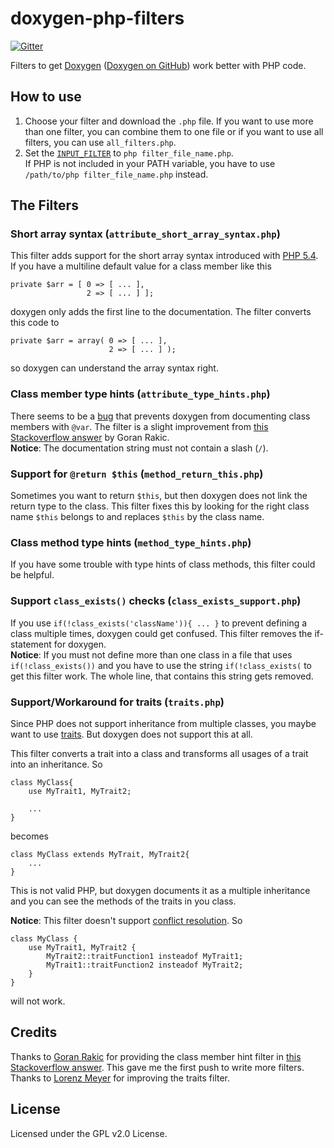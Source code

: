 # doxygen-php-filters
[![Gitter](https://badges.gitter.im/Join%20Chat.svg)](https://gitter.im/AbcAeffchen/doxygen-php-filters?utm_source=badge&utm_medium=badge&utm_campaign=pr-badge)

Filters to get [Doxygen](http://www.stack.nl/~dimitri/doxygen/) ([Doxygen on GitHub](https://github.com/doxygen/doxygen)) work better with PHP code.

## How to use
1. Choose your filter and download the `.php` file. If you want to use more than one filter, 
you can combine them to one file or if you want to use all filters, you can use `all_filters.php`.
2. Set the [`INPUT_FILTER`](http://www.stack.nl/~dimitri/doxygen/manual/config.html#cfg_input_filter) to `php filter_file_name.php`.  
If PHP is not included in your PATH variable, you have to use `/path/to/php filter_file_name.php`
instead.

## The Filters
### Short array syntax (`attribute_short_array_syntax.php`)
This filter adds support for the short array syntax introduced with 
[PHP 5.4](http://php.net/manual/de/migration54.new-features.php).
If you have a multiline default value for a class member like this

    private $arr = [ 0 => [ ... ],
                     2 => [ ... ] ];

doxygen only adds the first line to the documentation.
The filter converts this code to 

    private $arr = array( 0 => [ ... ],
                          2 => [ ... ] );

so doxygen can understand the array syntax right.

### Class member type hints (`attribute_type_hints.php`)
There seems to be a [bug](https://bugzilla.gnome.org/show_bug.cgi?id=626105) that prevents
doxygen from documenting class members with `@var`. The filter is a slight improvement from 
[this Stackoverflow answer](http://stackoverflow.com/a/8472180/3440545) by Goran Rakic.  
**Notice**: The documentation string must not contain a slash (`/`).

### Support for `@return $this` (`method_return_this.php`)
Sometimes you want to return `$this`, but then doxygen does not link the return type to the class.
This filter fixes this by looking for the right class name `$this` belongs to and replaces `$this`
by the class name.

### Class method type hints (`method_type_hints.php`)
If you have some trouble with type hints of class methods, this filter could be helpful.

### Support `class_exists()` checks (`class_exists_support.php`)
If you use `if(!class_exists('className')){ ... }` to prevent defining a class multiple times,
doxygen could get confused. This filter removes the if-statement for doxygen.  
**Notice**: If you must not define more than one class in a file that uses `if(!class_exists())`
and you have to use the string `if(!class_exists(` to get this filter work. The whole line, 
that contains this string gets removed.

### Support/Workaround for traits (`traits.php`)
Since PHP does not support inheritance from multiple classes, you maybe want to use [traits](http://php.net/manual/de/language.oop5.traits.php).
But doxygen does not support this at all.

This filter converts a trait into a class and transforms all usages of a trait into an inheritance.
So

    class MyClass{
        use MyTrait1, MyTrait2;
        
        ...
    }

becomes

    class MyClass extends MyTrait, MyTrait2{
        ...
    }

This is not valid PHP, but doxygen documents it as a multiple inheritance and you can see the methods
of the traits in you class.

**Notice**: This filter doesn't support [conflict resolution](http://php.net/manual/en/language.oop5.traits.php#language.oop5.traits.conflict).
So 

    class MyClass {
        use MyTrait1, MyTrait2 {
            MyTrait2::traitFunction1 insteadof MyTrait1;
            MyTrait1::traitFunction2 insteadof MyTrait2;
        }
    }
    
will not work.

## Credits
Thanks to [Goran Rakic](http://stackoverflow.com/users/276152) for providing the class member hint filter in [this Stackoverflow answer](http://stackoverflow.com/a/8472180/3440545). 
This gave me the first push to write more filters.  
Thanks to [Lorenz Meyer](http://stackoverflow.com/users/1951708) for improving the traits filter.

## License
Licensed under the GPL v2.0 License.
